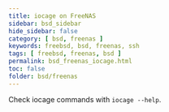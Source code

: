 ```yaml
---
title: iocage on FreeNAS
sidebar: bsd_sidebar
hide_sidebar: false
category: [ bsd, freenas ]
keywords: freebsd, bsd, freenas, ssh
tags: [ freebsd, freenas, bsd ]
permalink: bsd_freenas_iocage.html
toc: false
folder: bsd/freenas
---
```


Check iocage commands with ```iocage --help```.
